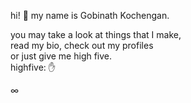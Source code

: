 hi! 👋
my name is Gobinath Kochengan. <br>

you may take a look at things that I make, <br>
read my bio, check out my profiles  <br>
or just give me high five. <br>
highfive: ✋ <br>

∞
